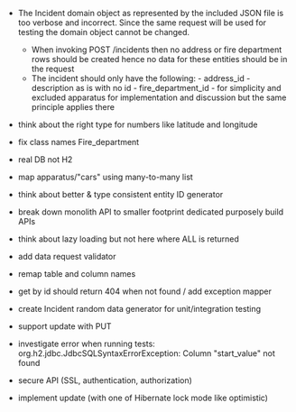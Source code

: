 - The Incident domain object as represented by the included JSON file is too verbose and incorrect.
Since the same request will be used for testing the domain object cannot be changed.
    - When invoking POST /incidents then no address or fire department rows should be created
    hence no data for these entities should be in the request 
    - The incident should only have the following:
          - address_id
          - description as is with no id
          - fire_department_id
          - for simplicity and excluded apparatus for implementation and discussion
          but the same principle applies there


- think about the right type for numbers like latitude and longitude
- fix class names Fire_department
- real DB not H2
- map apparatus/"cars" using many-to-many list
- think about better & type consistent entity ID generator
- break down monolith API to smaller footprint dedicated purposely build APIs
- think about lazy loading but not here where ALL is returned
- add data request validator
- remap table and column names
- get by id should return 404 when not found / add exception mapper
- create Incident random data generator for unit/integration testing
- support update with PUT
- investigate error when running tests: org.h2.jdbc.JdbcSQLSyntaxErrorException: Column "start_value" not found
- secure API (SSL, authentication, authorization)
- implement  update (with one of Hibernate lock mode like optimistic)
